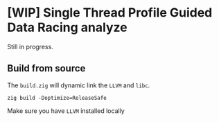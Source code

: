 # [WIP] Single Thread Profile Guided Data Racing analyze

Still in progress.

## Build from source

The `build.zig` will dynamic link the `LLVM` and `libc`.

```
zig build -Doptimize=ReleaseSafe
```

Make sure you have `LLVM` installed locally
